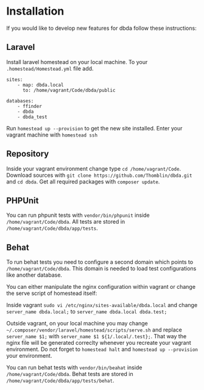 # Installation

If you would like to develop new features for dbda follow these instructions:

## Laravel 

Install laravel homestead on your local machine.
To your ``.homestead/Homestead.yml`` file add.


```
sites:
    - map: dbda.local
      to: /home/vagrant/Code/dbda/public

databases:
    - ffinder
    - dbda
    - dbda_test
```

Run ``homestead up --provision`` to get the new site installed. 
Enter your vagrant machine with ``homestead ssh``

## Repository

Inside your vagrant environment change type ``cd /home/vagrant/Code``.
Download sources with ``git clone https://github.com/Thomblin/dbda.git`` and ``cd dbda``.
Get all required packages with ``composer update``.

## PHPUnit

You can run phpunit tests with ``vendor/bin/phpunit`` inside ``/home/vagrant/Code/dbda``.
All tests are stored in ``/home/vagrant/Code/dbda/app/tests``.

## Behat

To run behat tests you need to configure a second domain which points to ``/home/vagrant/Code/dbda``.
This domain is needed to load test configurations like another database.

You can either manipulate the nginx configuration within vagrant or change the serve script of homestead itself:

Inside vagrant ``sudo vi /etc/nginx/sites-available/dbda.local``
and change ``server_name dbda.local;`` to ``server_name dbda.local dbda.test;``

Outside vagrant, on your local machine you may change ``~/.composer/vendor/laravel/homestead/scripts/serve.sh`` 
and replace ``server_name $1;`` with ``server_name $1 ${1/.local/.test};``. 
That way the nginx file will be generated correclty whenever you recreate your vagrant environment. 
Do not forget to ``homestead halt`` and ``homestead up --provision`` your environment.

You can run behat tests with ``vendor/bin/beahat`` inside ``/home/vagrant/Code/dbda``.
Behat tests are stored in ``/home/vagrant/Code/dbda/app/tests/behat``.